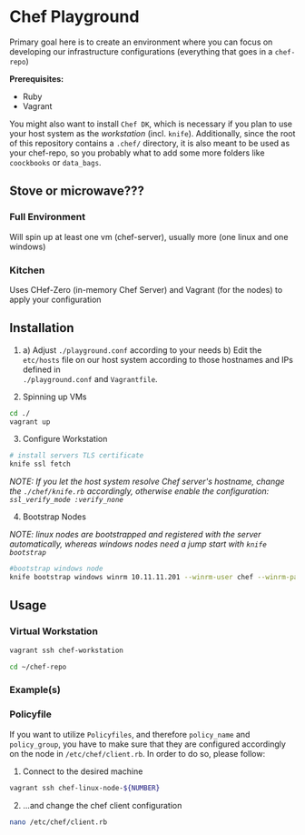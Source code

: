 Chef Playground
=========================


Primary goal here is to create an environment where you can focus on developing our infrastructure
configurations (everything that goes in a `chef-repo`)


__Prerequisites:__

+   Ruby
+   Vagrant

You might also want to install `Chef DK`, which is necessary if you plan to use your host system as
the *workstation* (incl. `knife`).
Additionally, since the root of this repository contains a `.chef/` directory, it is also meant to
be used as your chef-repo, so you probably what to add some more folders like `coockbooks` or 
`data_bags`.


## Stove or microwave???


### Full Environment

Will spin up at least one vm (chef-server), usually more (one linux and one windows) 


### Kitchen

Uses CHef-Zero (in-memory Chef Server) and Vagrant (for the nodes) to apply your configuration


## Installation

1.  
    a)  Adjust `./playground.conf` according to your needs
    b)  Edit the `etc/hosts` file on our host system according to those hostnames and IPs defined in  
        `./playground.conf` and `Vagrantfile`.

2.  Spinning up VMs
```bash
cd ./
vagrant up

```

3.  Configure Workstation

```bash
# install servers TLS certificate 
knife ssl fetch

```

*NOTE: If you let the host system resolve Chef server's hostname, change the `./chef/knife.rb` 
accordingly, otherwise enable the configuration: `ssl_verify_mode :verify_none`*

4. Bootstrap Nodes

*NOTE: linux nodes are bootstrapped and registered with the server automatically, whereas windows 
nodes need a jump start with `knife bootstrap`*

```bash
#bootstrap windows node
knife bootstrap windows winrm 10.11.11.201 --winrm-user chef --winrm-password chef --node-name windows-0 --node-ssl-verify-mode none
```


## Usage

### Virtual Workstation

```bash
vagrant ssh chef-workstation

cd ~/chef-repo

```

### Example(s)




### Policyfile

If you want to utilize `Policyfiles`, and therefore `policy_name` and `policy_group`, you have to
make sure that they are configured accordingly on the node in `/etc/chef/client.rb`. In order to do 
so, please follow: 

1. Connect to the desired machine
```bash
vagrant ssh chef-linux-node-${NUMBER}
```
2. ...and change the chef client configuration
```bash
nano /etc/chef/client.rb
```
